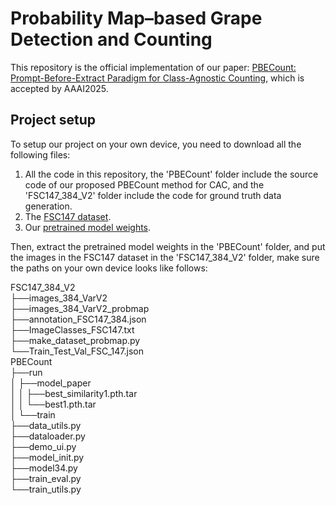 # Probability Map–based Grape Detection and Counting
This repository is the official implementation of our paper: [PBECount: Prompt-Before-Extract Paradigm for Class-Agnostic Counting](https://temp), which is accepted by AAAI2025.

## Project setup
To setup our project on your own device, you need to download all the following files:
1. All the code in this repository, the 'PBECount' folder include the source code of our proposed PBECount method for CAC, and the 'FSC147_384_V2' folder include the code for ground truth data generation.
2. The [FSC147 dataset](https://github.com/cvlab-stonybrook/LearningToCountEverything).
3. Our [pretrained model weights](https://temp).

Then, extract the pretrained model weights in the 'PBECount' folder, and put the images in the FSC147 dataset in the 'FSC147_384_V2' folder, make sure the paths on your own device looks like follows:

FSC147_384_V2  
├──images_384_VarV2  
├──images_384_VarV2_probmap  
├──annotation_FSC147_384.json  
├──ImageClasses_FSC147.txt  
├──make_dataset_probmap.py  
└──Train_Test_Val_FSC_147.json  
PBECount  
├──run  
│  ├──model_paper  
│  │  ├──best_similarity1.pth.tar  
│  │  └──best1.pth.tar  
│  └──train  
├──data_utils.py  
├──dataloader.py  
├──demo_ui.py  
├──model_init.py  
├──model34.py  
├──train_eval.py  
└──train_utils.py  

